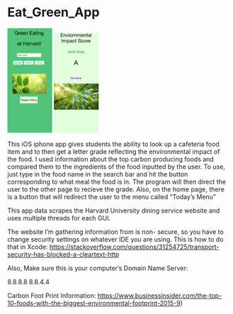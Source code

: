# Eat_Green_App


<img src="EatGreen_1.png" width="20%"> <img src="EatGreen_2.png" width="20%" height = "80%">



This iOS iphone app gives students the ability to look up a cafeteria
food item and to then get a letter grade reflecting the environmental
impact of the food. I used information about the top carbon producing
foods and compared them to the ingredients of the food
inputted by the user. To use, just type in the food name in the search
bar and hit the button corresponding to what meal the food is in. The
program will then direct the user to the other page to recieve the grade.
Also, on the home page, there is a button that will redirect the user to
the menu called “Today’s Menu”

This app data scrapes the Harvard University dining service website and 
uses multiple threads for each GUI. 

The website I’m gathering information from is non-
secure, so you have to change security settings on whatever IDE you 
are using. This is how to do that in Xcode: https://stackoverflow.com/questions/31254725/transport-security-has-blocked-a-cleartext-http

Also, Make sure this is your computer’s Domain Name Server:

8.8.8.8
8.8.4.4

Carbon Foot Print Information: https://www.businessinsider.com/the-top-10-foods-with-the-biggest-environmental-footprint-2015-9)

